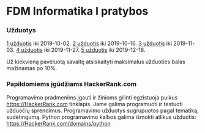 # FDM Informatika I pratybos
### Užduotys
 [1 užduotis](https://klevas.mif.vu.lt/~tomukas/paskaitos/Informatika1.html) iki 2019-10-02.
 [2 užduotis](https://klevas.mif.vu.lt/~tomukas/uzduotys/ruduo/uzd_2.html) iki 2019-10-16.
 [3 užduotis](https://klevas.mif.vu.lt/~tomukas/uzduotys/ruduo/uzd_3.html) iki 2019-11-03.
 [4 užduotis](https://klevas.mif.vu.lt/~tomukas/uzduotys/ruduo/uzd_4.html) iki 2019-11-27.
 [5 užduotis](https://klevas.mif.vu.lt/~tomukas/uzduotys/ruduo/uzd_4.html) iki 2019-12-18.
 
 Už kiekvieną pavėluotą savaitę atsiskaityti maksimalus užduoties balas mažinamas po 10%.

### Papildomiems įgūdžiams HackerRank.com
Programavimo pradmenims įgauti ir žinioms gilinti egzistuoja puikus
https://HackerRank.com tinklapis. Jame galima programuoti ir testuoti užduočių
sprendimus. Programavimo užduotys sugrupuotos pagal tematiką, sudėtingumą.
Python programavimo kalbos galima išmokti atlikus užduotis:
https://HackerRank.com/domains/python
